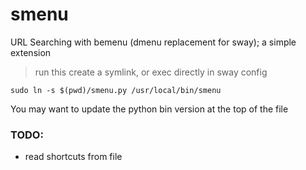 # smenu
URL Searching with bemenu (dmenu replacement for sway); a simple extension

> run this create a symlink, or exec directly in sway config

```
sudo ln -s $(pwd)/smenu.py /usr/local/bin/smenu
```
You may want to update the python bin version at the top of the file


### TODO:
- read shortcuts from file

